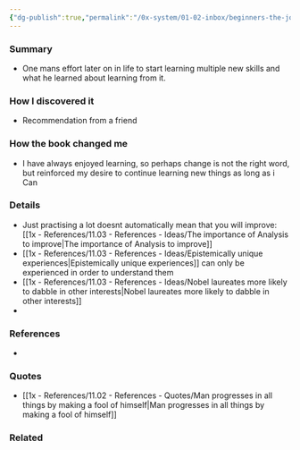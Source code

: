 ```yaml
---
{"dg-publish":true,"permalink":"/0x-system/01-02-inbox/beginners-the-joy-and-transformative-power-of-lifelong-learning-tom-vanderbilt/","title":"Beginners - The Joy and Transformative Power of Lifelong Learning","dgShowBacklinks":false}
---
```



### Summary
- One mans effort later on in life to start learning multiple new skills and what he learned about learning from it.

### How I discovered it
- Recommendation from a friend

### How the book changed me
- I have always enjoyed learning, so perhaps change is not the right word, but reinforced my desire to continue learning new things as long as i Can

### Details
- Just practising a lot doesnt automatically mean that you will improve: [[1x - References/11.03 - References - Ideas/The importance of Analysis to improve\|The importance of Analysis to improve]]
- [[1x - References/11.03 - References - Ideas/Epistemically unique experiences\|Epistemically unique experiences]] can only be experienced in order to understand them
- [[1x - References/11.03 - References - Ideas/Nobel laureates more likely to dabble in other interests\|Nobel laureates more likely to dabble in other interests]]
- 

### References
- 

### Quotes
- [[1x - References/11.02 - References - Quotes/Man progresses in all things by making a fool of himself\|Man progresses in all things by making a fool of himself]]

### Related

